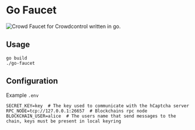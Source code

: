 # Go Faucet
![Crowd](https://user-images.githubusercontent.com/104348282/182021454-d3ffebb5-a27b-4d81-930c-486557b5569c.png)
Faucet for Crowdcontrol written in go.

## Usage
```shell
go build
./go-faucet
```

## Configuration
Example `.env`
```shell
SECRET_KEY=key  # The key used to communicate with the hCaptcha server
RPC_NODE=tcp://127.0.0.1:26657  # Blockchains rpc node
BLOCKCHAIN_USER=alice  # The users name that send messages to the chain, keys must be present in local keyring
```
